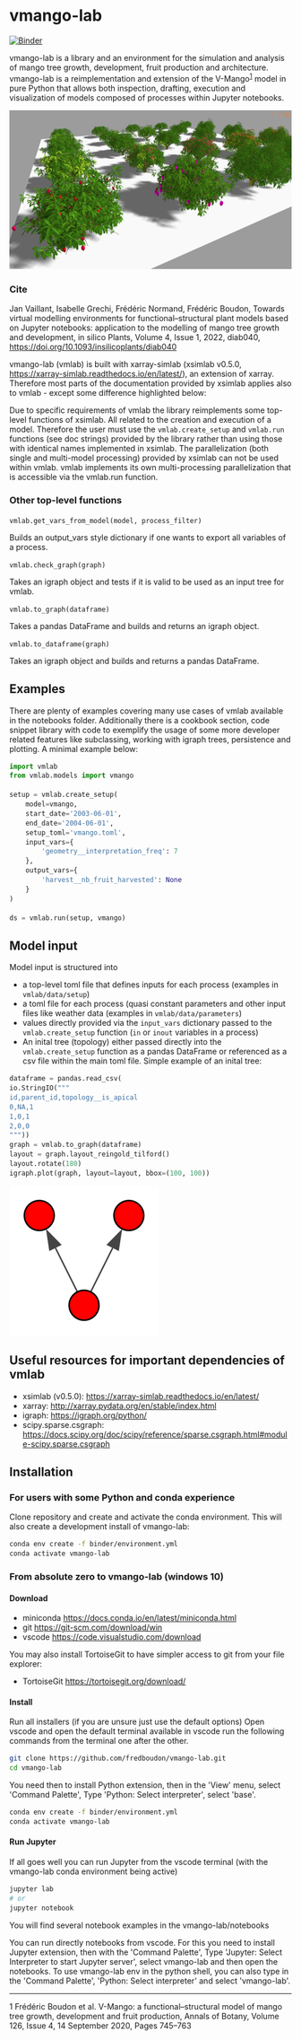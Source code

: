 # vmango-lab

[![Binder](https://mybinder.org/badge_logo.svg)](https://mybinder.org/v2/gh/jvail/vmango-lab/main?filepath=notebooks/vmango.ipynb)

vmango-lab is a library and an environment for the simulation and analysis of mango tree growth, development, fruit production and architecture. vmango-lab is a reimplementation and extension of the V-Mango<sup>[1](#Boudon_2020)</sup> model in pure Python that allows both inspection, drafting, execution and visualization of models composed of processes within Jupyter notebooks.

![Mango Tree](doc/img/mango-tree.png)

### Cite

Jan Vaillant, Isabelle Grechi, Frédéric Normand, Frédéric Boudon, Towards virtual modelling environments for functional–structural plant models based on Jupyter notebooks: application to the modelling of mango tree growth and development, in silico Plants, Volume 4, Issue 1, 2022, diab040, https://doi.org/10.1093/insilicoplants/diab040


vmango-lab (vmlab) is built with xarray-simlab (xsimlab v0.5.0, https://xarray-simlab.readthedocs.io/en/latest/), an extension of xarray. Therefore most parts of the documentation provided by xsimlab applies also to vmlab  - except some difference highlighted below:

Due to specific requirements of vmlab the library reimplements some top-level functions of xsimlab. All related to the creation and execution of a model. Therefore the user must use the `vmlab.create_setup` and `vmlab.run` functions (see doc strings) provided by the library rather than using those with identical names implemented in xsimlab.
The parallelization (both single and multi-model processing) provided by xsimlab can not be used within vmlab. vmlab implements its own multi-processing parallelization that is accessible via the vmlab.run function.

### Other top-level functions

`vmlab.get_vars_from_model(model, process_filter)`

Builds an output_vars style dictionary if one wants to export all variables of a process.

`vmlab.check_graph(graph)`

Takes an igraph object and tests if it is valid to be used as an input tree for vmlab.

`vmlab.to_graph(dataframe)`

Takes a pandas DataFrame and builds and returns an igraph object.

`vmlab.to_dataframe(graph)`

Takes an igraph object and builds and returns a pandas DataFrame.

## Examples

There are plenty of examples covering many use cases of vmlab available in the notebooks folder. Additionally there is a cookbook section, code snippet library with code to exemplify the usage of some more developer related features like subclassing, working with igraph trees, persistence and plotting. A minimal example below:

```python
import vmlab
from vmlab.models import vmango

setup = vmlab.create_setup(
    model=vmango,
    start_date='2003-06-01',
    end_date='2004-06-01',
    setup_toml='vmango.toml',
    input_vars={
        'geometry__interpretation_freq': 7
    },
    output_vars={
        'harvest__nb_fruit_harvested': None
    }
)

ds = vmlab.run(setup, vmango)

```

## Model input

Model input is structured into
- a top-level toml file that defines inputs for each process (examples in `vmlab/data/setup`)
- a toml file for each process (quasi constant parameters and other input files like weather data (examples in `vmlab/data/parameters`)
- values directly provided via the `input_vars` dictionary passed to the `vmlab.create_setup` function (`in` or `inout` variables in a process)
- An inital tree (topology) either passed directly into the `vmlab.create_setup` function as a pandas DataFrame or referenced as a csv file within the main toml file. Simple example of an inital tree:

```python
dataframe = pandas.read_csv(
io.StringIO("""
id,parent_id,topology__is_apical
0,NA,1
1,0,1
2,0,0
"""))
graph = vmlab.to_graph(dataframe)
layout = graph.layout_reingold_tilford()
layout.rotate(180)
igraph.plot(graph, layout=layout, bbox=(100, 100))
```

![Mango Tree](doc/img/simple-tree-graph.svg)

## Useful resources for important dependencies of vmlab

- xsimlab (v0.5.0): https://xarray-simlab.readthedocs.io/en/latest/
- xarray: http://xarray.pydata.org/en/stable/index.html
- igraph: https://igraph.org/python/
- scipy.sparse.csgraph: https://docs.scipy.org/doc/scipy/reference/sparse.csgraph.html#module-scipy.sparse.csgraph

## Installation

### For users with some Python and conda experience

Clone repository and create and activate the conda environment.
This will also create a development install of vmango-lab:

```bash
conda env create -f binder/environment.yml
conda activate vmango-lab
```

### From absolute zero to vmango-lab (windows 10)

#### Download

- miniconda https://docs.conda.io/en/latest/miniconda.html
- git https://git-scm.com/download/win
- vscode https://code.visualstudio.com/download

You may also install TortoiseGit to have simpler access to git from your file explorer:

- TortoiseGit https://tortoisegit.org/download/


#### Install

Run all installers (if you are unsure just use the default options)
Open vscode and open the default terminal available in vscode
run the following commands from the terminal one after the other.

```bash
git clone https://github.com/fredboudon/vmango-lab.git
cd vmango-lab
```
You need then to install Python extension, then in the 'View' menu, select 'Command Palette', Type 'Python: Select interpreter', select 'base'.

```bash
conda env create -f binder/environment.yml
conda activate vmango-lab
```

#### Run Jupyter

If all goes well you can run Jupyter from the vscode terminal (with the vmango-lab conda environment being active)

```bash
jupyter lab
# or
jupyter notebook
```

You will find several notebook examples in the vmango-lab/notebooks

You can run directly notebooks from vscode. For this you need to install Jupyter extension, then with the 'Command Palette', Type 'Jupyter: Select Interpreter to start Jupyter server', select vmango-lab and then open the notebooks.
To use vmango-lab env in the python shell, you can also type in the 'Command Palette', 'Python: Select interpreter' and select 'vmango-lab'.


---
<a name="Boudon_2020">1</a> Frédéric Boudon et al. V-Mango: a functional–structural model of mango tree growth, development and fruit production, Annals of Botany, Volume 126, Issue 4, 14 September 2020, Pages 745–763
